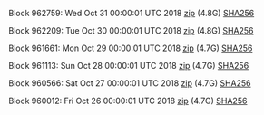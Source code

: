 Block 962759: Wed Oct 31 00:00:01 UTC 2018 [zip](https://dash-bootstrap.ams3.digitaloceanspaces.com/mainnet/2018-10-31/bootstrap.dat.zip) (4.8G) [SHA256](https://dash-bootstrap.ams3.digitaloceanspaces.com/mainnet/2018-10-31/sha256.txt)

Block 962209: Tue Oct 30 00:00:01 UTC 2018 [zip](https://dash-bootstrap.ams3.digitaloceanspaces.com/mainnet/2018-10-30/bootstrap.dat.zip) (4.8G) [SHA256](https://dash-bootstrap.ams3.digitaloceanspaces.com/mainnet/2018-10-30/sha256.txt)

Block 961661: Mon Oct 29 00:00:01 UTC 2018 [zip](https://dash-bootstrap.ams3.digitaloceanspaces.com/mainnet/2018-10-29/bootstrap.dat.zip) (4.7G) [SHA256](https://dash-bootstrap.ams3.digitaloceanspaces.com/mainnet/2018-10-29/sha256.txt)

Block 961113: Sun Oct 28 00:00:01 UTC 2018 [zip](https://dash-bootstrap.ams3.digitaloceanspaces.com/mainnet/2018-10-28/bootstrap.dat.zip) (4.7G) [SHA256](https://dash-bootstrap.ams3.digitaloceanspaces.com/mainnet/2018-10-28/sha256.txt)

Block 960566: Sat Oct 27 00:00:01 UTC 2018 [zip](https://dash-bootstrap.ams3.digitaloceanspaces.com/mainnet/2018-10-27/bootstrap.dat.zip) (4.7G) [SHA256](https://dash-bootstrap.ams3.digitaloceanspaces.com/mainnet/2018-10-27/sha256.txt)

Block 960012: Fri Oct 26 00:00:01 UTC 2018 [zip](https://dash-bootstrap.ams3.digitaloceanspaces.com/mainnet/2018-10-26/bootstrap.dat.zip) (4.7G) [SHA256](https://dash-bootstrap.ams3.digitaloceanspaces.com/mainnet/2018-10-26/sha256.txt)
